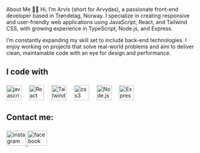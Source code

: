 About Me 👨‍💻
Hi, I’m Arvis (short for Arvydas), a passionate front-end developer based in Trøndelag, Norway. I specialize in creating responsive and user-friendly web applications using JavaScript, React, and Tailwind CSS, with growing experience in TypeScript, Node.js, and Express.

I’m constantly expanding my skill set to include back-end technologies. I enjoy working on projects that solve real-world problems and aim to deliver clean, maintainable code with an eye for design and performance.

###

<h2 align="left">I code with</h2>

###

<div align="left">
  <img src="https://cdn.jsdelivr.net/gh/devicons/devicon/icons/javascript/javascript-plain.svg" height="40" alt="javascript logo"  />
  <img width="12" />  
   <img src="https://cdn.jsdelivr.net/gh/devicons/devicon/icons/react/react-original.svg" height="40" alt="React logo" />
  <img width="12" />
  <img src="https://cdn.jsdelivr.net/gh/devicons/devicon/icons/tailwindcss/tailwindcss-plain.svg" height="40" alt="Tailwind CSS logo" />
  <img width="12" />
  <img src="https://cdn.jsdelivr.net/gh/devicons/devicon/icons/css3/css3-original.svg" height="40" alt="css3 logo"  />
  <img width="12" />
  <img src="https://cdn.jsdelivr.net/gh/devicons/devicon/icons/nodejs/nodejs-original.svg" height="40" alt="Node.js logo" />
   <img width="12" />
   <img src="https://cdn.jsdelivr.net/gh/devicons/devicon/icons/express/express-original.svg" height="40" alt="Express logo" />
</div>

###

<h2 align="left">Contact me:</h2>

###

<div align="left">  
  <a href="https://www.instagram.com/arvis_mi/" target="_blank">
    <img src="https://raw.githubusercontent.com/maurodesouza/profile-readme-generator/master/src/assets/icons/social/instagram/default.svg" width="52" height="40" alt="instagram logo"  />
  </a>
  <a href="https://www.facebook.com/arvydas.mikalauskis" target="_blank">
    <img src="https://raw.githubusercontent.com/maurodesouza/profile-readme-generator/master/src/assets/icons/social/facebook/default.svg" width="52" height="40" alt="facebook logo"  />
  </a>
</div>

###
